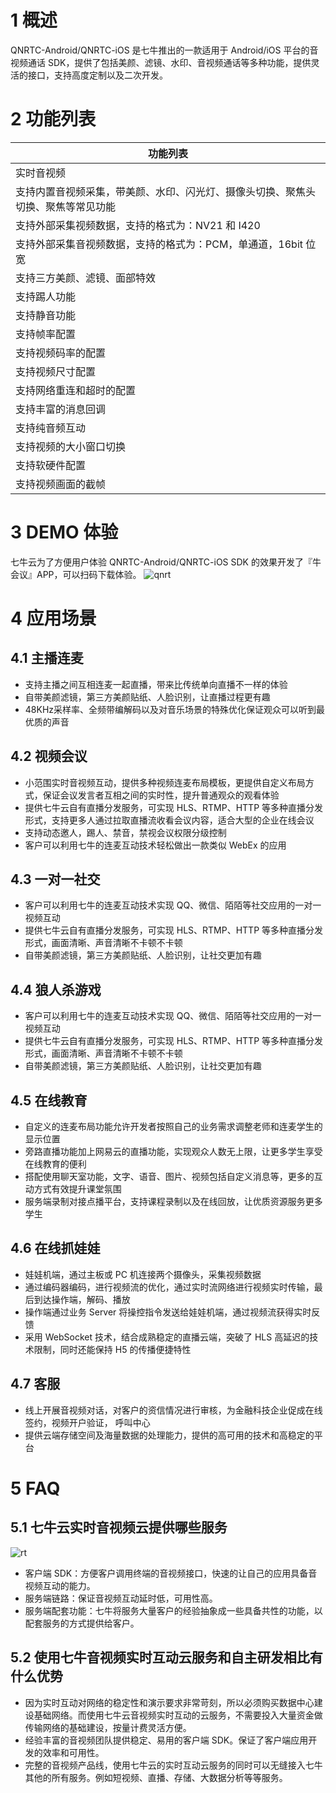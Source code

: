 # 1 概述

QNRTC-Android/QNRTC-iOS 是七牛推出的一款适用于 Android/iOS 平台的音视频通话 SDK，提供了包括美颜、滤镜、水印、音视频通话等多种功能，提供灵活的接口，支持高度定制以及二次开发。

# 2 功能列表

| 功能列表 |
| --- |
| 实时音视频 |
| 支持内置音视频采集，带美颜、水印、闪光灯、摄像头切换、聚焦头切换、聚焦等常见功能 |
| 支持外部采集视频数据，支持的格式为：NV21 和 I420 |
| 支持外部采集音视频数据，支持的格式为：PCM，单通道，16bit 位宽 |
| 支持三方美颜、滤镜、面部特效 |
| 支持踢人功能 |
| 支持静音功能 |
| 支持帧率配置 |
| 支持视频码率的配置 |
| 支持视频尺寸配置 |
| 支持网络重连和超时的配置 |
| 支持丰富的消息回调 |
| 支持纯音频互动 |
| 支持视频的大小窗口切换 |
| 支持软硬件配置 |
| 支持视频画面的截帧 |

# 3 DEMO 体验

七牛云为了方便用户体验 QNRTC-Android/QNRTC-iOS SDK 的效果开发了『牛会议』APP，可以扫码下载体验。
![qnrt](https://ohuuyffq2.qnssl.com/qnrtc.png)

# 4 应用场景

## 4.1 主播连麦

- 支持主播之间互相连麦一起直播，带来比传统单向直播不一样的体验
- 自带美颜滤镜，第三方美颜贴纸、人脸识别，让直播过程更有趣
- 48KHz采样率、全频带编解码以及对音乐场景的特殊优化保证观众可以听到最优质的声音

## 4.2 视频会议

- 小范围实时音视频互动，提供多种视频连麦布局模板，更提供自定义布局方式，保证会议发言者互相之间的实时性，提升普通观众的观看体验
- 提供七牛云自有直播分发服务，可实现 HLS、RTMP、HTTP 等多种直播分发形式，支持更多人通过拉取直播流收看会议内容，适合大型的企业在线会议
- 支持动态邀人，踢人、禁音，禁视会议权限分级控制
- 客户可以利用七牛的连麦互动技术轻松做出一款类似 WebEx 的应用

## 4.3 一对一社交

- 客户可以利用七牛的连麦互动技术实现 QQ、微信、陌陌等社交应用的一对一视频互动
- 提供七牛云自有直播分发服务，可实现 HLS、RTMP、HTTP 等多种直播分发形式，画面清晰、声音清晰不卡顿不卡顿
- 自带美颜滤镜，第三方美颜贴纸、人脸识别，让社交更加有趣

## 4.4 狼人杀游戏

- 客户可以利用七牛的连麦互动技术实现 QQ、微信、陌陌等社交应用的一对一视频互动
- 提供七牛云自有直播分发服务，可实现 HLS、RTMP、HTTP 等多种直播分发形式，画面清晰、声音清晰不卡顿不卡顿
- 自带美颜滤镜，第三方美颜贴纸、人脸识别，让社交更加有趣

## 4.5 在线教育

- 自定义的连麦布局功能允许开发者按照自己的业务需求调整老师和连麦学生的显示位置
- 旁路直播功能加上网易云的直播功能，实现观众人数无上限，让更多学生享受在线教育的便利
- 搭配使用聊天室功能，文字、语音、图片、视频包括自定义消息等，更多的互动方式有效提升课堂氛围
- 服务端录制对接点播平台，支持课程录制以及在线回放，让优质资源服务更多学生

## 4.6 在线抓娃娃

- 娃娃机端，通过主板或 PC 机连接两个摄像头，采集视频数据
- 通过编码器编码，进行视频流的优化，通过实时流网络进行视频实时传输，最后到达操作端，解码、播放
- 操作端通过业务 Server 将操控指令发送给娃娃机端，通过视频流获得实时反馈
- 采用 WebSocket 技术，结合成熟稳定的直播云端，突破了 HLS 高延迟的技术限制，同时还能保持 H5 的传播便捷特性

## 4.7 客服

- 线上开展音视频对话，对客户的资信情况进行审核，为金融科技企业促成在线签约，视频开户验证， 呼叫中心
- 提供云端存储空间及海量数据的处理能力，提供的高可用的技术和高稳定的平台

# 5 FAQ

## 5.1 七牛云实时音视频云提供哪些服务

![rt](https://ohuuyffq2.qnssl.com/rtc.png)

- 客户端 SDK：方便客户调用终端的音视频接口，快速的让自己的应用具备音视频互动的能力。
- 服务端链路：保证音视频互动延时低，可用性高。
- 服务端配套功能：七牛将服务大量客户的经验抽象成一些具备共性的功能，以配套服务的方式提供给客户。

## 5.2 使用七牛音视频实时互动云服务和自主研发相比有什么优势

- 因为实时互动对网络的稳定性和演示要求非常苛刻，所以必须购买数据中心建设基础网络。而使用七牛云音视频实时互动的云服务，不需要投入大量资金做传输网络的基础建设，按量计费灵活方便。
- 经验丰富的音视频团队提供稳定、易用的客户端 SDK。保证了客户端应用开发的效率和可用性。
- 完整的音视频产品线，使用七牛云的实时互动云服务的同时可以无缝接入七牛其他的所有服务。例如短视频、直播、存储、大数据分析等等服务。



